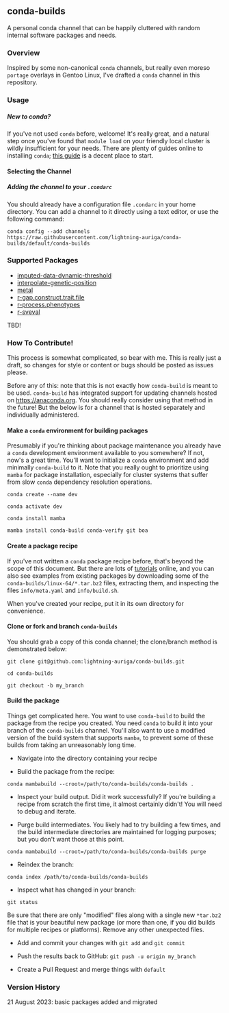 ## conda-builds

A personal conda channel that can be happily cluttered with
random internal software packages and needs.

### Overview

Inspired by some non-canonical `conda` channels, but really even moreso
`portage` overlays in Gentoo Linux, I've drafted a `conda` channel in this
repository.

### Usage

##### New to conda?

If you've not used `conda` before, welcome! It's really great, and a natural
step once you've found that `module load` on your friendly local cluster is
wildly insufficient for your needs. There are plenty of guides online to 
installing `conda`; [this guide](https://bioconda.github.io/user/install.html)
is a decent place to start.

#### Selecting the Channel

##### Adding the channel to your `.condarc`

You should already have a configuration file `.condarc` in your home directory.
You can add a channel to it directly using a text editor, or use the following command:

`conda config --add channels https://raw.githubusercontent.com/lightning-auriga/conda-builds/default/conda-builds`

### Supported Packages

- [imputed-data-dynamic-threshold](https://github.com/lightning-auriga/imputed-data-dynamic-threshold)
- [interpolate-genetic-position](https://github.com/lightning-auriga/interpolate-genetic-position)
- [metal](https://csg.sph.umich.edu/abecasis/metal/download/)
- [r-gap.construct.trait.file](https://github.com/lightning-auriga/gap.construct.trait.file)
- [r-process.phenotypes](https://github.com/lightning-auriga/process.phenotypes)
- [r-sveval](https://github.com/jmonlong/sveval)

TBD!

### How To Contribute!

This process is somewhat complicated, so bear with me. This is really just a draft,
so changes for style or content or bugs should be posted as issues please.

Before any of this: note that this is not exactly how `conda-build` is meant to be
used. `conda-build` has integrated support for updating channels hosted on https://anaconda.org.
You should really consider using that method in the future! But the below is 
for a channel that is hosted separately and individually administered.

#### Make a `conda` environment for building packages

Presumably if you're thinking about package maintenance you already have a `conda` development
environment available to you somewhere? If not, now's a great time. You'll want to initialize
a `conda` environment and add minimally `conda-build` to it. Note that you really ought to
prioritize using `mamba` for package installation, especially for cluster systems that
suffer from slow `conda` dependency resolution operations.

`conda create --name dev`

`conda activate dev`

`conda install mamba`

`mamba install conda-build conda-verify git boa`

#### Create a package recipe

If you've not written a `conda` package recipe before, that's beyond the scope of this document.
But there are lots of [tutorials](https://docs.conda.io/projects/conda-build/en/latest/concepts/recipe.html) 
online, and you can also see examples from existing packages
by downloading some of the `conda-builds/linux-64/*.tar.bz2` files, extracting them, and inspecting
the files `info/meta.yaml` and `info/build.sh`.

When you've created your recipe, put it in its own directory for convenience.

#### Clone or fork and branch `conda-builds`

You should grab a copy of this conda channel; the clone/branch method is demonstrated below:

`git clone git@github.com:lightning-auriga/conda-builds.git`

`cd conda-builds`

`git checkout -b my_branch`

#### Build the package

Things get complicated here. You want to use `conda-build` to build the package from the recipe
you created. You need `conda` to build it into your branch of the `conda-builds` channel.
You'll also want to use a modified version of the build system that supports `mamba`,
to prevent some of these builds from taking an unreasonably long time.

- Navigate into the directory containing your recipe

- Build the package from the recipe:

`conda mambabuild --croot=/path/to/conda-builds/conda-builds .`

- Inspect your build output. Did it work successfully? If you're building a recipe from scratch
the first time, it almost certainly didn't! You will need to debug and iterate.

- Purge build intermediates. You likely had to try building a few times, and the build intermediate
directories are maintained for logging purposes; but you don't want those at this point.

`conda mambabuild --croot=/path/to/conda-builds/conda-builds purge`

- Reindex the branch:

`conda index /path/to/conda-builds/conda-builds`

- Inspect what has changed in your branch:

`git status`

Be sure that there are only "modified" files along with a single new `*tar.bz2` file that is your
beautiful new package (or more than one, if you did builds for multiple recipes or platforms). Remove
any other unexpected files.

- Add and commit your changes with `git add` and `git commit`

- Push the results back to GitHub: `git push -u origin my_branch`

- Create a Pull Request and merge things with `default`

### Version History

21 August 2023: basic packages added and migrated
